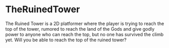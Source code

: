 # TheRuinedTower
The Ruined Tower is a 2D platformer where the player is trying to reach the top of the tower, rumored to reach the land of the Gods and give godly power to anyone who can reach the top, but no one has survived the climb yet. Will you be able to reach the top of the ruined tower?
